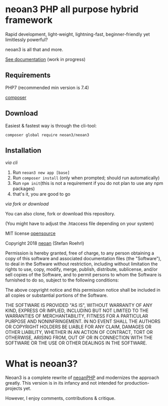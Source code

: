 # neoan3 PHP all purpose hybrid framework

Rapid development, light-weight, lightning-fast, beginner-friendly yet limitlessly powerful? 

neoan3 is all that and more. 

[See documentation](http://neoan3.rocks/getting-started/) (work in progress)

## Requirements

PHP7 (recommended min version is 7.4)

[composer](https://getcomposer.org/)


## Download

Easiest & fastest way is through the cli-tool:

`composer global require neoan3/neoan3`

## Installation

_via cli_

1. Run `neoan3 new app [base]`
2. Run `composer install` (only when prompted; should run automatically)
3. Run `npm init`(this is not a requirement if you do not plan to use any npm packages)
4. that's it, you are good to go

_via fork or download_

You can also clone, fork or download this repository. 

(You might have to adjust the .htaccess file depending on your system)


MIT license [opensource](https://opensource.org/licenses/MIT)

Copyright 2018 [neoan](http://neoan.us) (Stefan Roehrl) 

Permission is hereby granted, free of charge, to any person obtaining a copy of this software and associated documentation files (the "Software"), to deal in the Software without restriction, including without limitation the rights to use, copy, modify, merge, publish, distribute, sublicense, and/or sell copies of the Software, and to permit persons to whom the Software is furnished to do so, subject to the following conditions:

The above copyright notice and this permission notice shall be included in all copies or substantial portions of the Software.

THE SOFTWARE IS PROVIDED "AS IS", WITHOUT WARRANTY OF ANY KIND, EXPRESS OR IMPLIED, INCLUDING BUT NOT LIMITED TO THE WARRANTIES OF MERCHANTABILITY, FITNESS FOR A PARTICULAR PURPOSE AND NONINFRINGEMENT. IN NO EVENT SHALL THE AUTHORS OR COPYRIGHT HOLDERS BE LIABLE FOR ANY CLAIM, DAMAGES OR OTHER LIABILITY, WHETHER IN AN ACTION OF CONTRACT, TORT OR OTHERWISE, ARISING FROM, OUT OF OR IN CONNECTION WITH THE SOFTWARE OR THE USE OR OTHER DEALINGS IN THE SOFTWARE.

# What is neoan3?

Neoan3 is a complete rewrite of [neoanPHP](https://github.com/sroehrl/neoanPHP) and modernizes the approach greatly.
This version is in its infancy and not intended for production-projects yet.

However, I enjoy comments, contributions & critique.
